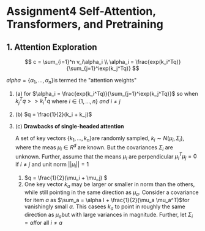 # Assignment4 Self-Attention, Transformers, and Pretraining

## 1. Attention Exploration

$$
c = \sum_{i=1}^n v_i\alpha_i \\
\alpha_i = \frac{exp(k_i^Tq)}{\sum_{j=1}^iexp(k_j^Tq)}
$$

$alpha = \{ \alpha_1, ..., \alpha_n \}$is termed the "attention weights"

1. (a) for $\alpha_i = \frac{exp(k_i^Tq)}{\sum_{j=1}^iexp(k_j^Tq)}$ so when $k_j^Tq >> k_i^Tq$ where $i \in \{1, ..., n\} \ and\ i \neq j$

2. (b) $q = \frac{1}{2}(k_i + k_j)$
3. (c) **Drawbacks of single-headed attention**

   A set of key vectors $\{k_1, ..., k_n\}$are randomly sampled, $k_i \sim N(\mu_i, \Sigma_i)$, where the meas $\mu_i \in R^d$ are known. But the covariances $\Sigma_i$ are unknown. Further, assume that the means $\mu_i$ are perpendicular $\mu_i^T \mu_j = 0$ if $i\neq j$ and unit norm $||\mu_i|| = 1$

   1. $q = \frac{1}{2}(\mu_i + \mu_j) $
   2. One key vector $k_a$ may be larger or smaller in norm than the others, while still pointing in the same direction as $\mu_a$. Consider a covariance for item $a$ as $\sum_a = \alpha I + \frac{1}{2}(\mu_a \mu_a^T)$for vanishingly small $\alpha$. This casees $k_a$ to point in roughly the same direction as $\mu_a$but with large variances in magnitude. Further, let $\Sigma_i = \alpha I$for all $i \neq a$

      



